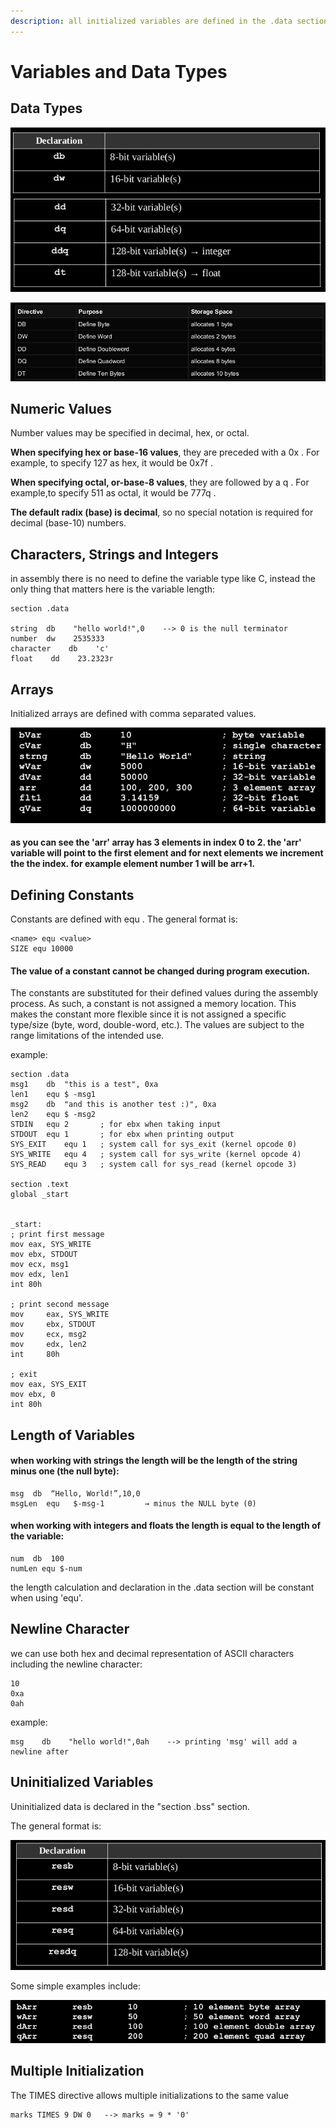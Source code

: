 ```yaml
---
description: all initialized variables are defined in the .data section of code
---
```


# Variables and Data Types

## Data Types

![](<../../.gitbook/assets/image (143).png>)

![](<../../.gitbook/assets/image (137).png>)

## Numeric Values

Number values may be specified in decimal, hex, or octal.

**When specifying hex or base-16 values**, they are preceded with a 0x . For example, to specify 127 as hex, it would be 0x7f .

**When specifying octal, or-base-8 values**, they are followed by a q . For example,to specify 511 as octal, it would be 777q .

**The default radix (base) is decimal**, so no special notation is required for decimal (base-10) numbers.

## Characters, Strings and Integers

in assembly there is no need to define the variable type like C, instead the only thing that matters here is the variable length:

```
section .data

string  db    "hello world!",0    --> 0 is the null terminator
number  dw    2535333
character    db    'c'
float    dd    23.2323r
```

## Arrays

Initialized arrays are defined with comma separated values.

![](<../../.gitbook/assets/image (135).png>)

#### as you can see the 'arr' array has 3 elements in index 0 to 2. the 'arr' variable will point to the first element and for next elements we increment the the index. for example element number 1 will be arr+1.

## Defining Constants

Constants are defined with equ . The general format is:

```
<name> equ <value>
SIZE equ 10000
```

#### The value of a constant cannot be changed during program execution.

The constants are substituted for their defined values during the assembly process. As such, a constant is not assigned a memory location. This makes the constant more flexible since it is not assigned a specific type/size (byte, word, double-word, etc.). The values are subject to the range limitations of the intended use.

example:

```
section .data
msg1	db	"this is a test", 0xa
len1	equ	$ -msg1
msg2	db	"and this is another test :)", 0xa
len2	equ	$ -msg2
STDIN	equ	2		; for ebx when taking input
STDOUT	equ	1		; for ebx when printing output
SYS_EXIT	equ	1	; system call for sys_exit (kernel opcode 0)
SYS_WRITE	equ	4	; system call for sys_write (kernel opcode 4)
SYS_READ	equ	3	; system call for sys_read (kernel opcode 3)

section .text
global _start


_start:
; print first message
mov	eax, SYS_WRITE
mov	ebx, STDOUT
mov	ecx, msg1
mov	edx, len1
int	80h

; print second message
mov     eax, SYS_WRITE
mov     ebx, STDOUT
mov     ecx, msg2
mov     edx, len2
int     80h

; exit
mov	eax, SYS_EXIT
mov	ebx, 0
int	80h
```

## Length of Variables

#### when working with strings the length will be the length of the string minus one (the null byte):

```
msg  db  “Hello, World!”,10,0
msgLen  equ   $-msg-1         → minus the NULL byte (0)
```

#### when working with integers and floats the length is equal to the length of the variable:

```
num  db  100
numLen equ $-num
```

the length calculation and declaration in the .data section will be constant when using 'equ'.

## Newline Character

we can use both hex and decimal representation of ASCII characters including the newline character:

```
10 
0xa
0ah
```

example:

```
msg    db    "hello world!",0ah    --> printing 'msg' will add a newline after
```

## Uninitialized Variables

Uninitialized data is declared in the "section .bss" section.

The general format is:

![](<../../.gitbook/assets/image (139).png>)

Some simple examples include:

![](<../../.gitbook/assets/image (131).png>)

## Multiple Initialization

The TIMES directive allows multiple initializations to the same value

```
marks TIMES 9 DW 0   --> marks = 9 * '0'
```
